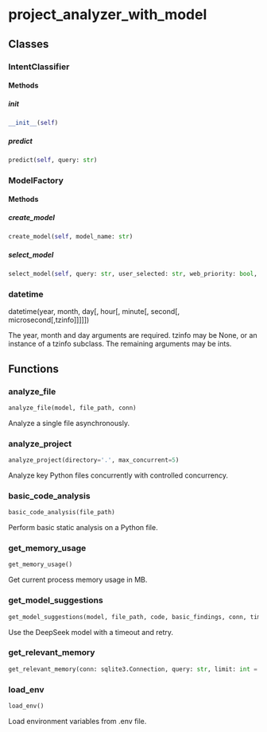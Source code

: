 # project_analyzer_with_model

## Classes

### IntentClassifier

#### Methods

##### __init__

```python
__init__(self)
```

##### predict

```python
predict(self, query: str)
```

### ModelFactory

#### Methods

##### create_model

```python
create_model(self, model_name: str)
```

##### select_model

```python
select_model(self, query: str, user_selected: str, web_priority: bool, classifier: core.classifier.IntentClassifier)
```

### datetime

datetime(year, month, day[, hour[, minute[, second[, microsecond[,tzinfo]]]]])

The year, month and day arguments are required. tzinfo may be None, or an
instance of a tzinfo subclass. The remaining arguments may be ints.

## Functions

### analyze_file

```python
analyze_file(model, file_path, conn)
```

Analyze a single file asynchronously.

### analyze_project

```python
analyze_project(directory='.', max_concurrent=5)
```

Analyze key Python files concurrently with controlled concurrency.

### basic_code_analysis

```python
basic_code_analysis(file_path)
```

Perform basic static analysis on a Python file.

### get_memory_usage

```python
get_memory_usage()
```

Get current process memory usage in MB.

### get_model_suggestions

```python
get_model_suggestions(model, file_path, code, basic_findings, conn, timeout=120)
```

Use the DeepSeek model with a timeout and retry.

### get_relevant_memory

```python
get_relevant_memory(conn: sqlite3.Connection, query: str, limit: int = 3)
```

### load_env

```python
load_env()
```

Load environment variables from .env file.

